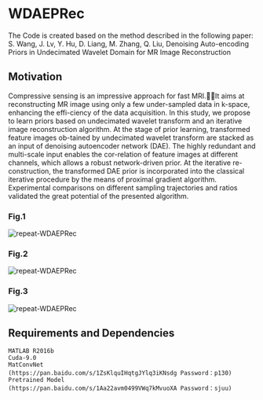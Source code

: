 # WDAEPRec
The Code is created based on the method described in the following paper:
S. Wang, J. Lv, Y. Hu, D. Liang, M. Zhang, Q. Liu,
Denoising Auto-encoding Priors in Undecimated Wavelet Domain for MR Image Reconstruction
## Motivation
Compressive sensing is an impressive approach for fast MRI.It aims at reconstructing MR 
image using only a few under-sampled data in k-space, enhancing the effi-ciency of the data 
acquisition. In this study, we propose to learn priors based on undecimated wavelet transform
and an iterative image reconstruction algorithm. At the stage of prior learning, transformed 
feature images ob-tained by undecimated wavelet transform are stacked as an input of denoising
autoencoder network (DAE). The highly redundant and multi-scale input enables the 
cor-relation of feature images at different channels, which allows a robust network-driven 
prior. At the iterative re-construction, the transformed DAE prior is incorporated into the 
classical iterative procedure by the means of proximal gradient algorithm. Experimental 
comparisons on different sampling trajectories and ratios validated the great potential 
of the presented algorithm. 
### Fig.1
![repeat-WDAEPRec](https://github.com/yqx7150/WDAEPRec/tree/master/fig/fig1.png)
### Fig.2
![repeat-WDAEPRec](https://github.com/yqx7150/WDAEPRec/tree/master/fig/fig2.png)
### Fig.3
![repeat-WDAEPRec](https://github.com/yqx7150/WDAEPRec/tree/master/fig/table1.png)
## Requirements and Dependencies
    MATLAB R2016b
    Cuda-9.0
    MatConvNet
    (https://pan.baidu.com/s/1ZsKlquIHqtgJYlq3iKNsdg Password：p130)
    Pretrained Model
    (https://pan.baidu.com/s/1Aa22avm0499VWq7kMvuoXA Password：sjuu)
    
